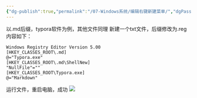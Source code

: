 ```yaml
---
{"dg-publish":true,"permalink":"/07-Windows系统/编辑右键新建菜单/","dgPassFrontmatter":true,"created":"2023-11-28T14:19:53.270+08:00","updated":"2023-11-28T14:25:23.257+08:00"}
---
```



以.md后缀，typora软件为例，其他文件同理
新建一个txt文件，后缀修改为.reg
内容如下：
``` shell
Windows Registry Editor Version 5.00
[HKEY_CLASSES_ROOT\.md]
@="Typora.exe"
[HKEY_CLASSES_ROOT\.md\ShellNew]
"NullFile"=""
[HKEY_CLASSES_ROOT\Typora.exe]
@="Markdown"
```

运行文件，重启电脑，成功
![](https://qiniu.bigdudu.cn/202311281423108.png)